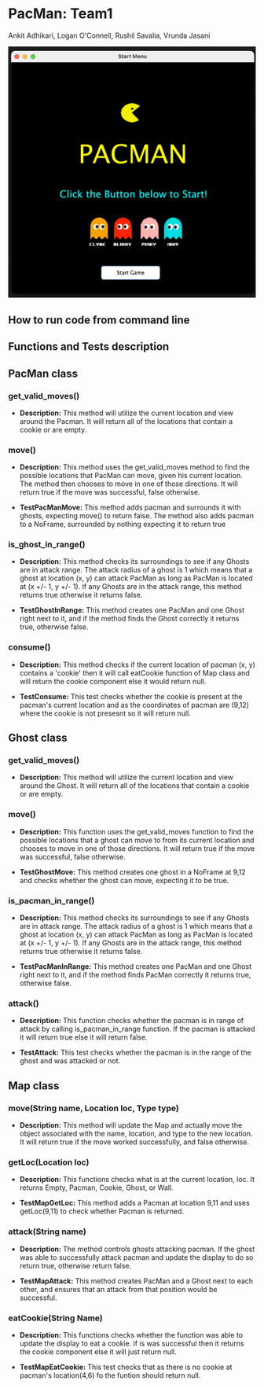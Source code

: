 # PacMan: Team1

Ankit Adhikari, Logan O'Connell, Rushil Savalia, Vrunda Jasani

![alt text](https://raw.githubusercontent.com/cmsc389T-spring22/Team1/main/Projects/P3/IMG_7342.png?token=GHSAT0AAAAAABRCG5PXIUCJQWPMBVFTKTQKYRC435A)

## How to run code from command line



## Functions and Tests description

## PacMan class

### get_valid_moves()
* **Description:** This method will utilize the current location and view around the Pacman. It will return all of the locations that contain a cookie or are empty. 




### move()
* **Description:** This method uses the get_valid_moves method to find the possible locations that PacMan can move, given his current location. The method then chooses to move in one of those directions. It will return true if the move was successful, false otherwise.

* **TestPacManMove:** This method adds pacman and surrounds it with ghosts, expecting move() to return false. The method also adds pacman to a NoFrame, surrounded by nothing expecting it to return true



### is_ghost_in_range()

* **Description:** This method checks its surroundings to see if any Ghosts are in attack range. The attack radius of a ghost is 1 which means that a ghost at location (x, y) can attack PacMan as long as PacMan is located at (x +/- 1, y +/- 1). If any Ghosts are in the attack range, this method returns true otherwise it returns false.

* **TestGhostInRange:** This method creates one PacMan and one Ghost right next to it, and if the method finds the Ghost correctly it returns true, otherwise false.


### consume()

* **Description:** This method checks if the current location of pacman (x, y) contains a 'cookie' then it will call eatCookie function of Map class and will return the cookie component else it would return null.


* **TestConsume:** This test checks whether the cookie is present at the pacman's current location and as the coordinates of pacman are (9,12) where the cookie is not presesnt so it will return null.



## Ghost class

### get_valid_moves()
* **Description:** This method will utilize the current location and view around the Ghost. It will return all of the locations that contain a cookie or are empty. 


### move()

* **Description:** This function uses the get_valid_moves function to find the possible locations that a ghost can move to from its current location and chooses to move in one of those directions. It will return true if the move was successful, false otherwise.

* **TestGhostMove:** This method creates one ghost in a NoFrame at 9,12 and checks whether the ghost can move, expecting it to be true.


### is_pacman_in_range()

* **Description:** This method checks its surroundings to see if any Ghosts are in attack range. The attack radius of a ghost is 1 which means that a ghost at location (x, y) can attack PacMan as long as PacMan is located at (x +/- 1, y +/- 1). If any Ghosts are in the attack range, this method returns true otherwise it returns false.

* **TestPacManInRange:** This method creates one PacMan and one Ghost right next to it, and if the method finds PacMan correctly it returns true, otherwise false.



### attack()

* **Description:** This function checks whether the pacman is in range of attack by calling is_pacman_in_range function. If the pacman is attacked it will return true else it will return false.


* **TestAttack:** This test checks whether the pacman is in the range of the ghost and was attacked or not.


## Map class

### move(String name, Location loc, Type type)
* **Description:** This method will update the Map and actually move the object associated with the name, location, and type to the new location. It will return true if the move worked successfully, and false otherwise.

### getLoc(Location loc)
* **Description:** This functions checks what is at the current location, loc. It returns Empty, Pacman, Cookie, Ghost, or Wall.

* **TestMapGetLoc:** This method adds a Pacman at location 9,11 and uses getLoc(9,11) to check whether Pacman is returned. 

### attack(String name)

* **Description:** The method controls ghosts attacking pacman. If the ghost was able to successfully attack pacman and update the display to do so return true, otherwise return false.

* **TestMapAttack:** This method creates PacMan and a Ghost next to each other, and ensures that an attack from that position would be successful.

### eatCookie(String Name)

* **Description:** This functions checks whether the function was able to update the display to eat a cookie. if is was successful then it returns the cookie component else it will just return null.

* **TestMapEatCookie:** This test checks that as there is no cookie at pacman's location(4,6) fo the funtion should return null.
